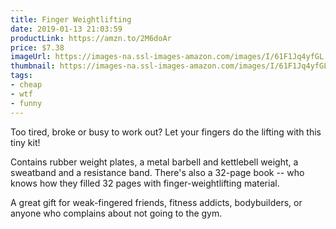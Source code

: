 ```yaml
---
title: Finger Weightlifting
date: 2019-01-13 21:03:59
productLink: https://amzn.to/2M6doAr
price: $7.38
imageUrl: https://images-na.ssl-images-amazon.com/images/I/61F1Jq4yfGL.jpg
thumbnail: https://images-na.ssl-images-amazon.com/images/I/61F1Jq4yfGL._SR600,315_.jpg
tags:
- cheap
- wtf
- funny
---
```


Too tired, broke or busy to work out? Let your fingers do the lifting with this tiny kit!

Contains rubber weight plates, a metal barbell and kettlebell weight, a sweatband and a resistance band. There's also a 32-page book -- who knows how they filled 32 pages with finger-weightlifting material.

A great gift for weak-fingered friends, fitness addicts, bodybuilders, or anyone who complains about not going to the gym.